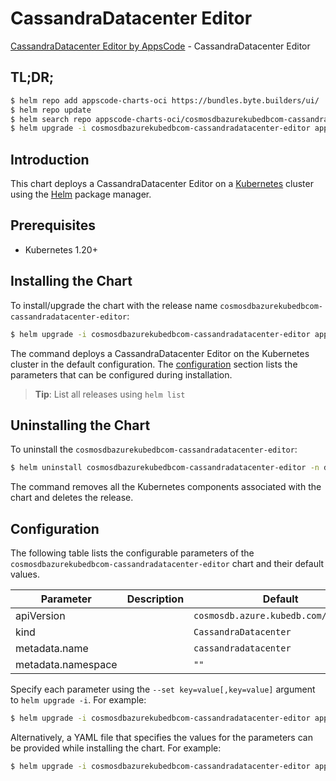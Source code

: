 # CassandraDatacenter Editor

[CassandraDatacenter Editor by AppsCode](https://appscode.com) - CassandraDatacenter Editor

## TL;DR;

```bash
$ helm repo add appscode-charts-oci https://bundles.byte.builders/ui/
$ helm repo update
$ helm search repo appscode-charts-oci/cosmosdbazurekubedbcom-cassandradatacenter-editor --version=v0.8.0
$ helm upgrade -i cosmosdbazurekubedbcom-cassandradatacenter-editor appscode-charts-oci/cosmosdbazurekubedbcom-cassandradatacenter-editor -n default --create-namespace --version=v0.8.0
```

## Introduction

This chart deploys a CassandraDatacenter Editor on a [Kubernetes](http://kubernetes.io) cluster using the [Helm](https://helm.sh) package manager.

## Prerequisites

- Kubernetes 1.20+

## Installing the Chart

To install/upgrade the chart with the release name `cosmosdbazurekubedbcom-cassandradatacenter-editor`:

```bash
$ helm upgrade -i cosmosdbazurekubedbcom-cassandradatacenter-editor appscode-charts-oci/cosmosdbazurekubedbcom-cassandradatacenter-editor -n default --create-namespace --version=v0.8.0
```

The command deploys a CassandraDatacenter Editor on the Kubernetes cluster in the default configuration. The [configuration](#configuration) section lists the parameters that can be configured during installation.

> **Tip**: List all releases using `helm list`

## Uninstalling the Chart

To uninstall the `cosmosdbazurekubedbcom-cassandradatacenter-editor`:

```bash
$ helm uninstall cosmosdbazurekubedbcom-cassandradatacenter-editor -n default
```

The command removes all the Kubernetes components associated with the chart and deletes the release.

## Configuration

The following table lists the configurable parameters of the `cosmosdbazurekubedbcom-cassandradatacenter-editor` chart and their default values.

|     Parameter      | Description |                     Default                     |
|--------------------|-------------|-------------------------------------------------|
| apiVersion         |             | <code>cosmosdb.azure.kubedb.com/v1alpha1</code> |
| kind               |             | <code>CassandraDatacenter</code>                |
| metadata.name      |             | <code>cassandradatacenter</code>                |
| metadata.namespace |             | <code>""</code>                                 |


Specify each parameter using the `--set key=value[,key=value]` argument to `helm upgrade -i`. For example:

```bash
$ helm upgrade -i cosmosdbazurekubedbcom-cassandradatacenter-editor appscode-charts-oci/cosmosdbazurekubedbcom-cassandradatacenter-editor -n default --create-namespace --version=v0.8.0 --set apiVersion=cosmosdb.azure.kubedb.com/v1alpha1
```

Alternatively, a YAML file that specifies the values for the parameters can be provided while
installing the chart. For example:

```bash
$ helm upgrade -i cosmosdbazurekubedbcom-cassandradatacenter-editor appscode-charts-oci/cosmosdbazurekubedbcom-cassandradatacenter-editor -n default --create-namespace --version=v0.8.0 --values values.yaml
```
